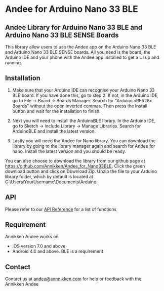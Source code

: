 # Andee for Arduino Nano 33 BLE
## Andee Library for Arduino Nano 33 BLE and Arduino Nano 33 BLE SENSE Boards
This library allow users to use the Andee app on the Arduino Nano 33 BLE and Arduino Nano 33 BLE SENSE boards. All you need is the board, the Arduino IDE and your phone with the Andee app installed to get a UI up and running.

## Installation
1. Make sure that your Arduino IDE can recognise your Arduino Nano 33 BLE board. If you have done this, go to step 2. If not, in the Arduino IDE, go to File -> Board -> Boards Manager. Search for "Arduino nRF528x Boards" without the open inverted commas. Then press the Install button and wait for the installation to finish.

2. Next you will need to install the ArduinoBLE library. In the Arduino IDE, go to Sketch -> Include Library -> Manage Libraries. Search for ArduinoBLE and install the latest version.

3. Lastly you will need the Andee for Nano library. You can download the library by going to the library manager again and search for Andee for nano. Install the latest version and you should be ready.

You can also choose to download the library from our github page at https://github.com/Annikken/Andee_for_Nano33BLE. Click the green download button and click on Download Zip. Unzip the file to your Arduino library folder, which by default is located at C:\Users\YourUsername\Documents\Arduino.

## API 
Please refer to our [API Reference](https://annikken.gitbooks.io/annikken-andee/content/) for a list of functions

## Requirement
Annikken Andee works on 
- iOS version 7.0 and above 
- Android 4.0 and above. BLE is a requirement

## Contact
Contact us at andee@annnikken.com for help or feedback with the Annikken Andee